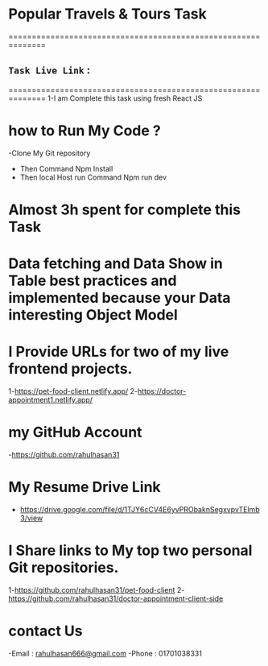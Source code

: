 #  Popular Travels & Tours Task
==============================================================
## `Task Live Link` : 
==============================================================
1-I am Complete this task using fresh React JS 
# how to Run My Code ?
-Clone My Git repository
- Then Command  Npm   Install
- Then local Host run Command Npm run dev
# Almost 3h spent for  complete this Task

# Data fetching and Data Show in Table best practices and  implemented because  your Data interesting Object Model

# I Provide URLs for two of  my live frontend projects.
1-https://pet-food-client.netlify.app/
2-https://doctor-appointment1.netlify.app/

# my  GitHub Account
-https://github.com/rahulhasan31

# My Resume Drive Link
- https://drive.google.com/file/d/1TJY6cCV4E6yvPRObaknSegxvpvTElmb3/view


# I Share links to My top two personal Git repositories.
1-https://github.com/rahulhasan31/pet-food-client
2-https://github.com/rahulhasan31/doctor-appointment-client-side


# contact Us
-Email : rahulhasan666@gmail.com
-Phone : 01701038331
